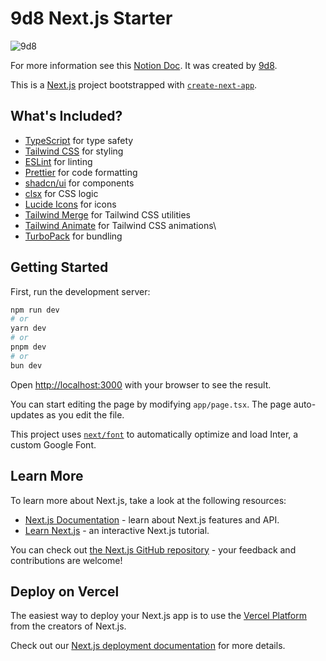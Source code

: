 # 9d8 Next.js Starter

![9d8](https://github.com/9d8dev/starter/assets/57158102/4937ccca-3908-468e-a6dd-ee1ea016f700)

For more information see this [Notion Doc](https://9d8.notion.site/9d8-Starter-c76384fed0324d78b49d7f4a5dab52b1?pvs=4). It was created by [9d8](https://9d8.dev).

This is a [Next.js](https://nextjs.org/) project bootstrapped with [`create-next-app`](https://github.com/vercel/next.js/tree/canary/packages/create-next-app).

## What's Included?

- [TypeScript](https://www.typescriptlang.org/) for type safety
- [Tailwind CSS](https://tailwindcss.com/) for styling
- [ESLint](https://eslint.org/) for linting
- [Prettier](https://prettier.io/) for code formatting
- [shadcn/ui](https://ui.shadcn.com/) for components
- [clsx](https://www.npmjs.com/package/clsx) for CSS logic
- [Lucide Icons](https://lucide.dev/) for icons
- [Tailwind Merge](https://www.npmjs.com/package/tailwind-merge) for Tailwind CSS utilities
- [Tailwind Animate](https://www.npmjs.com/package/tailwindcss-animate) for Tailwind CSS animations\
- [TurboPack](https://turbo.build/pack) for bundling

## Getting Started

First, run the development server:

```bash
npm run dev
# or
yarn dev
# or
pnpm dev
# or
bun dev
```

Open [http://localhost:3000](http://localhost:3000) with your browser to see the result.

You can start editing the page by modifying `app/page.tsx`. The page auto-updates as you edit the file.

This project uses [`next/font`](https://nextjs.org/docs/basic-features/font-optimization) to automatically optimize and load Inter, a custom Google Font.

## Learn More

To learn more about Next.js, take a look at the following resources:

- [Next.js Documentation](https://nextjs.org/docs) - learn about Next.js features and API.
- [Learn Next.js](https://nextjs.org/learn) - an interactive Next.js tutorial.

You can check out [the Next.js GitHub repository](https://github.com/vercel/next.js/) - your feedback and contributions are welcome!

## Deploy on Vercel

The easiest way to deploy your Next.js app is to use the [Vercel Platform](https://vercel.com/new?utm_medium=default-template&filter=next.js&utm_source=create-next-app&utm_campaign=create-next-app-readme) from the creators of Next.js.

Check out our [Next.js deployment documentation](https://nextjs.org/docs/deployment) for more details.
